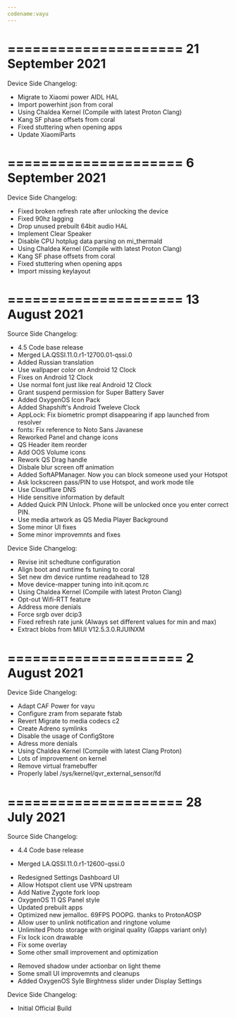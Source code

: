 ```yaml
---
codename:vayu
---
```


=====================
    21 September 2021
=====================
Device Side Changelog:
- Migrate to Xiaomi power AIDL HAL
- Import powerhint json from coral
- Using Chaldea Kernel (Compile with latest Proton Clang)
- Kang SF phase offsets from coral
- Fixed stuttering when opening apps
- Update XiaomiParts

=====================
    6 September 2021
=====================

Device Side Changelog:
- Fixed broken refresh rate after unlocking the device
- Fixed 90hz lagging
- Drop unused prebuilt 64bit audio HAL
- Implement Clear Speaker
- Disable CPU hotplug data parsing on mi_thermald
- Using Chaldea Kernel (Compile with latest Proton Clang)
- Kang SF phase offsets from coral
- Fixed stuttering when opening apps
- Import missing keylayout

=====================
    13 August 2021
=====================

Source Side Changelog:
- 4.5 Code base release
- Merged LA.QSSI.11.0.r1-12700.01-qssi.0
- Added Russian translation
- Use wallpaper color on Android 12 Clock
- Fixes on Android 12 Clock
- Use normal font just like real Android 12 Clock
- Grant suspend permission for Super Battery Saver
- Added OxygenOS Icon Pack
- Added Shapshift's Android Tweleve Clock
- AppLock: Fix biometric prompt disappearing if app launched from resolver
- fonts: Fix reference to Noto Sans Javanese 
- Reworked Panel and change icons
- QS Header item reorder
- Add OOS Volume icons
- Rework QS Drag handle
- Disbale blur screen off animation
- Added SoftAPManager. Now you can block someone used your Hotspot
- Ask lockscreen pass/PIN to use Hotspot, and work mode tile
- Use Cloudflare DNS
- Hide sensitive information by default
- Added Quick PIN Unlock. Phone will be unlocked once you enter correct PIN.
- Use media artwork as QS Media Player Background
- Some minor UI fixes
- Some minor improvemnts and fixes

Device Side Changelog:
- Revise init schedtune configuration
- Align boot and runtime fs tuning to coral
- Set new dm device runtime readahead to 128
- Move device-mapper tuning into init.qcom.rc
- Using Chaldea Kernel (Compile with latest Proton Clang)
- Opt-out Wifi-RTT feature
- Address more denials
- Force srgb over dcip3
- Fixed refresh rate junk (Always set different values for min and max)
- Extract blobs from MIUI V12.5.3.0.RJUINXM

=====================
    2 August 2021
=====================

Device Side Changelog:
* Adapt CAF Power for vayu
* Configure zram from separate fstab
* Revert Migrate to media codecs c2
* Create Adreno symlinks
* Disable the usage of ConfigStore
* Adress more denials
* Using Chaldea Kernel (Compile with latest Clang Proton)
* Lots of improvement on kernel
* Remove virtual framebuffer
* Properly label /sys/kernel/qvr_external_sensor/fd

=====================
    28 July 2021
=====================

Source Side Changelog:
* 4.4 Code base release
- Merged LA.QSSI.11.0.r1-12600-qssi.0
* Redesigned Settings Dashboard UI
* Allow Hotspot client use VPN upstream
* Add Native Zygote fork loop
* OxygenOS 11 QS Panel style
* Updated prebuilt apps
* Optimized new jemalloc. 69FPS POOPG. thanks to ProtonAOSP
* Allow user to unlink notification and ringtone volume
* Unlimited Photo storage with original quality (Gapps variant only)
* Fix lock icon drawable
* Fix some overlay
* Some other small improvement and optimization
- Removed shadow under actionbar on light theme
- Some small UI improvemnts and cleanups
- Added OxygenOS Syle Birghtness slider under Display Settings

Device Side Changelog:
* Initial Official  Build
